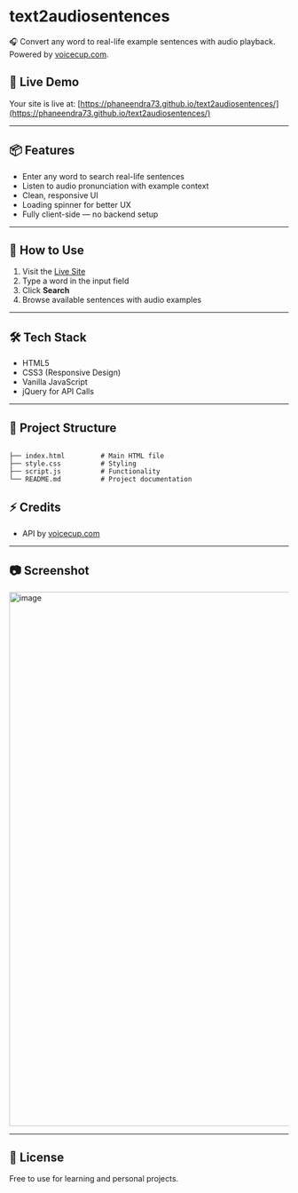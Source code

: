 
# text2audiosentences

🎧 Convert any word to real-life example sentences with audio playback. Powered by [voicecup.com](https://voicecup.com).

## 🔗 Live Demo

Your site is live at: [https://phaneendra73.github.io/text2audiosentences/](https://phaneendra73.github.io/text2audiosentences/)

---

## 📦 Features

- Enter any word to search real-life sentences
- Listen to audio pronunciation with example context
- Clean, responsive UI
- Loading spinner for better UX
- Fully client-side — no backend setup

---

## 🚀 How to Use

1. Visit the [Live Site](https://phaneendra73.github.io/text2audiosentences/)
2. Type a word in the input field
3. Click **Search**
4. Browse available sentences with audio examples

---

## 🛠️ Tech Stack

- HTML5
- CSS3 (Responsive Design)
- Vanilla JavaScript
- jQuery for API Calls

---

## 📁 Project Structure

```

├── index.html         # Main HTML file
├── style.css          # Styling
├── script.js          # Functionality
└── README.md          # Project documentation

```


## ⚡ Credits

- API by [voicecup.com](https://voicecup.com)

---
## 📷 Screenshot

<img width="1898" height="962" alt="image" src="https://github.com/user-attachments/assets/fb9c5a29-5a75-45c0-864e-49327dd549c7" />

---
## 📌 License

Free to use for learning and personal projects.


